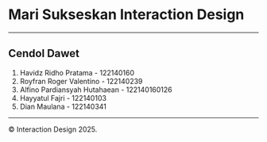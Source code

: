 # Mari Sukseskan Interaction Design

---
## Cendol Dawet

1.  Havidz Ridho Pratama - 122140160
2.  Royfran Roger Valentino - 122140239
3.  Alfino Pardiansyah Hutahaean - 122140160126
4.  Hayyatul Fajri - 122140103
5.  Dian Maulana - 122140341

---
&copy; Interaction Design 2025.
